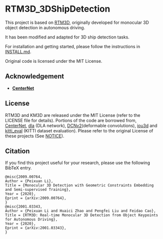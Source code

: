 # RTM3D_3DShipDetection

This project is based on [RTM3D](https://github.com/Banconxuan/RTM3D), originally developed for monocular 3D object detection in autonomous driving.

It has been modified and adapted for 3D ship detection tasks. 

For installation and getting started, please follow the instructions in [INSTALL.md](INSTALL&START.md).

Original code is licensed under the MIT License.

## Acknowledgement
- [**CenterNet**](https://github.com/xingyizhou/CenterNet)
## License

RTM3D and KM3D are released under the MIT License (refer to the LICENSE file for details).
Portions of the code are borrowed from, [CenterNet](https://github.com/xingyizhou/CenterNet), [dla](https://github.com/ucbdrive/dla) (DLA network), [DCNv2](https://github.com/CharlesShang/DCNv2)(deformable convolutions), [iou3d](https://github.com/sshaoshuai/PointRCNN) and [kitti_eval](https://github.com/prclibo/kitti_eval) (KITTI dataset evaluation). Please refer to the original License of these projects (See [NOTICE](NOTICE)).
## Citation

If you find this project useful for your research, please use the following BibTeX entry.

    @misc{2009.00764,
    Author = {Peixuan Li},
    Title = {Monocular 3D Detection with Geometric Constraints Embedding and Semi-supervised Training},
    Year = {2020},
    Eprint = {arXiv:2009.00764},
    }
    @misc{2001.03343,
    Author = {Peixuan Li and Huaici Zhao and Pengfei Liu and Feidao Cao},
    Title = {RTM3D: Real-time Monocular 3D Detection from Object Keypoints for Autonomous Driving},
    Year = {2020},
    Eprint = {arXiv:2001.03343},
    }
    
